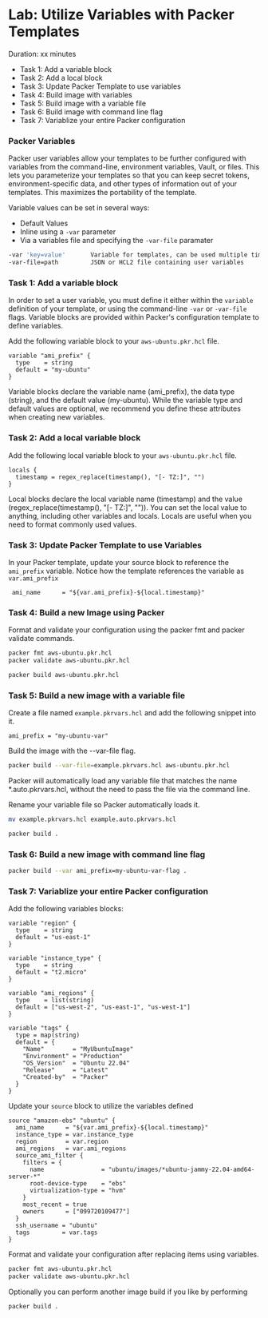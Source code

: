 # Lab: Utilize Variables with Packer Templates

Duration: xx minutes

- Task 1: Add a variable block
- Task 2: Add a local block
- Task 3: Update Packer Template to use variables
- Task 4: Build image with variables
- Task 5: Build image with a variable file
- Task 6: Build image with command line flag
- Task 7: Variablize your entire Packer configuration

### Packer Variables
Packer user variables allow your templates to be further configured with variables from the command-line, environment variables, Vault, or files. This lets you parameterize your templates so that you can keep secret tokens, environment-specific data, and other types of information out of your templates. This maximizes the portability of the template.

Variable values can be set in several ways:

- Default Values
- Inline using a `-var` parameter
- Via a variables file and specifying the `-var-file` paramater 

```bash
-var 'key=value'       Variable for templates, can be used multiple times
-var-file=path         JSON or HCL2 file containing user variables
```

### Task 1: Add a variable block
In order to set a user variable, you must define it either within the `variable` definition of your template, or using the command-line `-var` or `-var-file` flags.  Variable blocks are provided within Packer's configuration template to define variables.


Add the following variable block to your `aws-ubuntu.pkr.hcl` file.

```hcl
variable "ami_prefix" {
  type    = string
  default = "my-ubuntu"
}
```

Variable blocks declare the variable name (ami_prefix), the data type (string), and the default value (my-ubuntu). While the variable type and default values are optional, we recommend you define these attributes when creating new variables.


### Task 2: Add a local variable block

Add the following local variable block to your `aws-ubuntu.pkr.hcl` file.

```hcl
locals {
  timestamp = regex_replace(timestamp(), "[- TZ:]", "")
}
```

Local blocks declare the local variable name (timestamp) and the value (regex_replace(timestamp(), "[- TZ:]", "")). You can set the local value to anything, including other variables and locals. Locals are useful when you need to format commonly used values.

### Task 3: Update Packer Template to use Variables
In your Packer template, update your source block to reference the `ami_prefix` variable. Notice how the template references the variable as `var.ami_prefix`

```hcl
 ami_name      = "${var.ami_prefix}-${local.timestamp}"
```

### Task 4: Build a new Image using Packer
Format and validate your configuration using the packer fmt and packer validate commands.
```bash
packer fmt aws-ubuntu.pkr.hcl 
packer validate aws-ubuntu.pkr.hcl
```

```bash
packer build aws-ubuntu.pkr.hcl 
```

### Task 5: Build a new image with a variable file
Create a file named `example.pkrvars.hcl` and add the following snippet into it.

```hcl
ami_prefix = "my-ubuntu-var"
```

Build the image with the --var-file flag.

```bash
packer build --var-file=example.pkrvars.hcl aws-ubuntu.pkr.hcl
```


Packer will automatically load any variable file that matches the name *.auto.pkrvars.hcl, without the need to pass the file via the command line.

Rename your variable file so Packer automatically loads it.
```bash
mv example.pkrvars.hcl example.auto.pkrvars.hcl
```

```bash
packer build .
```

### Task 6: Build a new image with command line flag

```bash
packer build --var ami_prefix=my-ubuntu-var-flag .
```

### Task 7: Variablize your entire Packer configuration

Add the following variables blocks:

```hcl
variable "region" {
  type    = string
  default = "us-east-1"
}

variable "instance_type" {
  type    = string
  default = "t2.micro"
}

variable "ami_regions" {
  type    = list(string)
  default = ["us-west-2", "us-east-1", "us-west-1"]
}

variable "tags" {
  type = map(string)
  default = {
    "Name"        = "MyUbuntuImage"
    "Environment" = "Production"
    "OS_Version"  = "Ubuntu 22.04"
    "Release"     = "Latest"
    "Created-by"  = "Packer"
  }
}
```

Update your `source` block to utilize the variables defined

```hcl
source "amazon-ebs" "ubuntu" {
  ami_name      = "${var.ami_prefix}-${local.timestamp}"
  instance_type = var.instance_type
  region        = var.region
  ami_regions   = var.ami_regions
  source_ami_filter {
    filters = {
      name                = "ubuntu/images/*ubuntu-jammy-22.04-amd64-server-*"
      root-device-type    = "ebs"
      virtualization-type = "hvm"
    }
    most_recent = true
    owners      = ["099720109477"]
  }
  ssh_username = "ubuntu"
  tags         = var.tags
}
```

Format and validate your configuration after replacing items using variables.

```bash
packer fmt aws-ubuntu.pkr.hcl 
packer validate aws-ubuntu.pkr.hcl
```

Optionally you can perform another image build if you like by performing

```bash
packer build .
```

